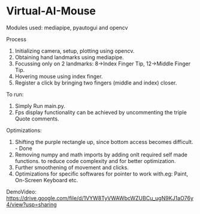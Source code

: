 # Virtual-AI-Mouse
Modules used:
mediapipe, pyautogui and opencv

Process
1. Initializing camera, setup, plotting using opencv.<br>
2. Obtaining hand landmarks using mediapipe.<br>
3. Focussing only on 2 landmarks: 8->Index Finger Tip, 12->Middle Finger Tip.<br>
4. Hovering mouse using index finger.<br>
5. Register a click by bringing two fingers (middle and index) closer.<br>

To run:<br>
1. Simply Run main.py.<br>
2. Fps display functionality can be achieved by uncommenting the triple Quote comments.<br>

Optimizations:
1. Shifting the purple rectangle up, since bottom access becomes difficult. - Done<br>
2. Removing numpy and math imports by adding onlt required self made functions. to reduce code complexity and for better optimization.<br>
3. Further smoothening of movement and clicks.<br>
4. Optimizations for specific softwares for pointer to work with.eg: Paint, On-Screen Keyboard etc.

DemoVideo: https://drive.google.com/file/d/1VYW8TyVWAWbcWZUBCu_ugN9KJ1aO76y4/view?usp=sharing
